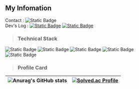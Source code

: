 ## My Infomation
Contact : ![Static Badge](https://img.shields.io/badge/Mail%20:%20yuu5666@naver.com-000000.svg?&logo=Naver&logoColor=#03C75A) 
<br/> 
Dev's Log : [![Static Badge](https://img.shields.io/badge/Blog-000000.svg?&logo=Tistory&logoColor=FFd400)](https://yuu5666.tistory.com/) [![Static Badge](https://img.shields.io/badge/Youtube-000000.svg?&logo=Youtube&logoColor=FF0000)](https://www.youtube.com/@user-tu3rm3ze4w) 

> ### Technical Stack

![Static Badge](https://img.shields.io/badge/C-FF4C4C) ![Static Badge](https://img.shields.io/badge/C++-FF4C4C)  ![Static Badge](https://img.shields.io/badge/HLSL-8B00FF) 
![Static Badge](https://img.shields.io/badge/DirectX-FF7F00) ![Static Badge](https://img.shields.io/badge/Unreal%20Engine-808080)

> ### Profile Card
![Anurag's GitHub stats](https://github-readme-stats.vercel.app/api?username=EuihyeonO&show_icons=true&theme=radical) | [![Solved.ac Profile](http://mazassumnida.wtf/api/v2/generate_badge?boj=yuu5666)](https://solved.ac/yuu5666/) | 
---|---|
